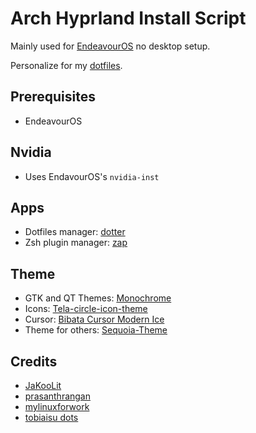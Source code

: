 # Arch Hyprland Install Script

Mainly used for [EndeavourOS](https://endeavouros.com/) no desktop setup.

Personalize for my [dotfiles](https://github.com/vunhatchuong/.dotfiles).

## Prerequisites

- EndeavourOS

## Nvidia

- Uses EndavourOS's `nvidia-inst`

## Apps

- Dotfiles manager: [dotter](https://github.com/SuperCuber/dotter/)
- Zsh plugin manager: [zap](https://github.com/zap-zsh/zap)

## Theme

- GTK and QT Themes: [Monochrome](https://github.com/pwyde/monochrome-kde/)
- Icons: [Tela-circle-icon-theme](https://github.com/vinceliuice/Tela-circle-icon-theme)
- Cursor: [Bibata Cursor Modern Ice](https://github.com/ful1e5/bibata)
- Theme for others: [Sequoia-Theme](https://github.com/Sequoia-Theme/)

## Credits

- [JaKooLit](https://github.com/JaKooLit)
- [prasanthrangan](https://github.com/prasanthrangan/hyprdots)
- [mylinuxforwork](https://github.com/mylinuxforwork/hyprland-starter)
- [tobiaisu dots](https://codeberg.org/tobiaisu/hyprland-dotfiles)
